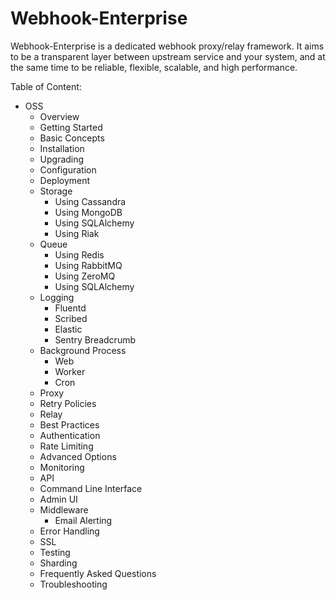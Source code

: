 # Webhook-Enterprise

Webhook-Enterprise is a dedicated webhook proxy/relay framework. It aims to be
a transparent layer between upstream service and your system, and at the same time
to be reliable, flexible, scalable, and high performance.

Table of Content:

* OSS
    * Overview
    * Getting Started
    * Basic Concepts
    * Installation
    * Upgrading
    * Configuration
    * Deployment
    * Storage
        * Using Cassandra
        * Using MongoDB
        * Using SQLAlchemy
        * Using Riak
    * Queue
        * Using Redis
        * Using RabbitMQ
        * Using ZeroMQ
        * Using SQLAlchemy
    * Logging
        * Fluentd
        * Scribed
        * Elastic
        * Sentry Breadcrumb
    * Background Process
        * Web
        * Worker
        * Cron
    * Proxy
    * Retry Policies
    * Relay
    * Best Practices
    * Authentication
    * Rate Limiting
    * Advanced Options
    * Monitoring
    * API
    * Command Line Interface
    * Admin UI
    * Middleware
        * Email Alerting
    * Error Handling
    * SSL
    * Testing
    * Sharding
    * Frequently Asked Questions
    * Troubleshooting
